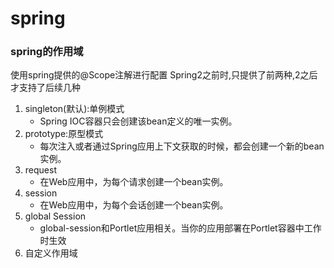# spring

### spring的作用域
使用spring提供的@Scope注解进行配置
Spring2之前时,只提供了前两种,2之后才支持了后续几种


1. singleton(默认):单例模式
   * Spring IOC容器只会创建该bean定义的唯一实例。
2. prototype:原型模式
   * 每次注入或者通过Spring应用上下文获取的时候，都会创建一个新的bean实例。
3. request
   * 在Web应用中，为每个请求创建一个bean实例。
4. session
   * 在Web应用中，为每个会话创建一个bean实例。
5. global Session
   * global-session和Portlet应用相关。当你的应用部署在Portlet容器中工作时生效 
6. 自定义作用域